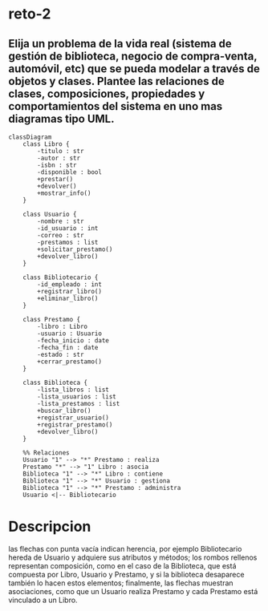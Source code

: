 # reto-2

## Elija un problema de la vida real (sistema de gestión de biblioteca, negocio de compra-venta, automóvil, etc) que se pueda modelar a través de objetos y clases. Plantee las relaciones de clases, composiciones, propiedades y comportamientos del sistema en uno mas diagramas tipo UML.


```mermaid
classDiagram
    class Libro {
        -titulo : str
        -autor : str
        -isbn : str
        -disponible : bool
        +prestar()
        +devolver()
        +mostrar_info()
    }

    class Usuario {
        -nombre : str
        -id_usuario : int
        -correo : str
        -prestamos : list
        +solicitar_prestamo()
        +devolver_libro()
    }

    class Bibliotecario {
        -id_empleado : int
        +registrar_libro()
        +eliminar_libro()
    }

    class Prestamo {
        -libro : Libro
        -usuario : Usuario
        -fecha_inicio : date
        -fecha_fin : date
        -estado : str
        +cerrar_prestamo()
    }

    class Biblioteca {
        -lista_libros : list
        -lista_usuarios : list
        -lista_prestamos : list
        +buscar_libro()
        +registrar_usuario()
        +registrar_prestamo()
        +devolver_libro()
    }

    %% Relaciones
    Usuario "1" --> "*" Prestamo : realiza
    Prestamo "*" --> "1" Libro : asocia
    Biblioteca "1" --> "*" Libro : contiene
    Biblioteca "1" --> "*" Usuario : gestiona
    Biblioteca "1" --> "*" Prestamo : administra
    Usuario <|-- Bibliotecario
```


# Descripcion

las flechas con punta vacía indican herencia, por ejemplo Bibliotecario hereda de Usuario y adquiere sus atributos y métodos; los rombos rellenos representan composición, como en el caso de la Biblioteca, que está compuesta por Libro, Usuario y Prestamo, y si la biblioteca desaparece también lo hacen estos elementos; finalmente, las flechas muestran asociaciones, como que un Usuario realiza Prestamo y cada Prestamo está vinculado a un Libro.
